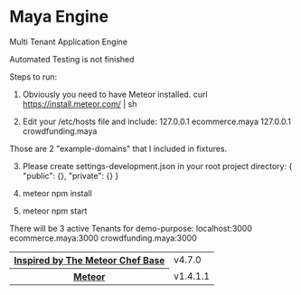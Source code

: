 # Maya Engine
Multi Tenant Application Engine

Automated Testing is not finished

Steps to run:
1. Obviously you need to have Meteor installed.
curl https://install.meteor.com/ | sh

2. Edit your /etc/hosts file and include:
127.0.0.1   ecommerce.maya
127.0.0.1   crowdfunding.maya

Those are 2 "example-domains" that I included in fixtures.

3. Please create settings-development.json in your root project directory:
{
  "public": {},
  "private": {}
}

3. meteor npm install

4. meteor npm start

There will be 3 active Tenants for demo-purpose:
localhost:3000
ecommerce.maya:3000
crowdfunding.maya:3000

<table>
  <tbody>
    <tr>
      <th><a href="https://themeteorchef.com/base">Inspired by The Meteor Chef Base</a></th>
      <td>v4.7.0</td>
    </tr>
    <tr>
      <th><a href="https://www.meteor.com">Meteor</a></th>
      <td>v1.4.1.1</td>
    </tr>
  </tbody>
</table>

